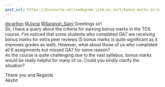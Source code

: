 ```yaml
---
post_url: https://discourse.onlinedegree.iitm.ac.in/t/bonus-marks-in-tds-for-jan-25/172246/1
---
```

[@carlton](/u/carlton) [@Jivraj](/u/jivraj) [@Saransh\_Saini](/u/saransh_saini) Greetings sir!  
Sir, I have a query about the criteria for earning bonus marks in the TDS course. I’ve noticed that some students who completed GA7 are receiving bonus marks for extra peer reviews (5 bonus marks is quite significant as it improves grades as well). However, what about those of us who completed all 6 assignments but missed GA7 for some reason?  
As the course is quite challenging due to the vast syllabus, bonus marks would be really helpful for many of us. Could you kindly clarify the situation?

Thank you and Regards  
Akshit